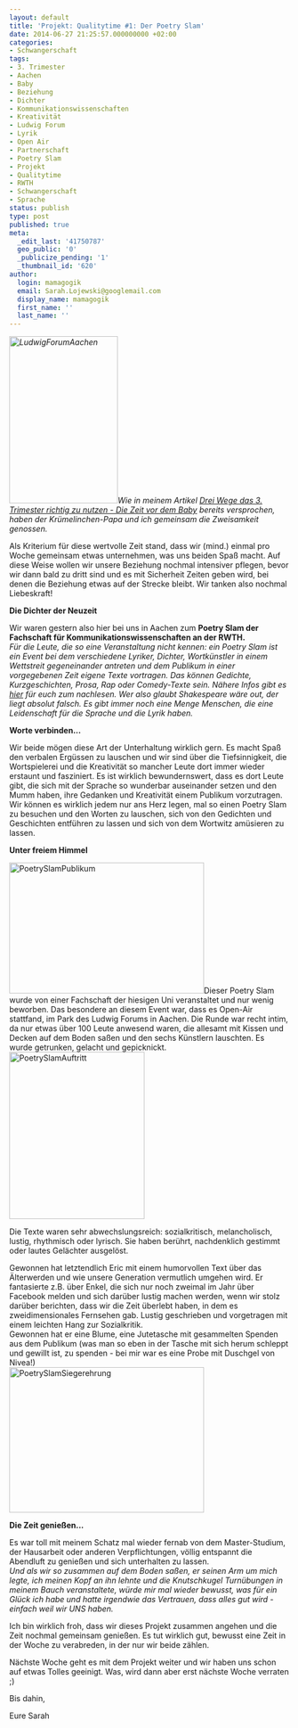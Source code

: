 ```yaml
---
layout: default
title: 'Projekt: Qualitytime #1: Der Poetry Slam'
date: 2014-06-27 21:25:57.000000000 +02:00
categories:
- Schwangerschaft
tags:
- 3. Trimester
- Aachen
- Baby
- Beziehung
- Dichter
- Kommunikationswissenschaften
- Kreativität
- Ludwig Forum
- Lyrik
- Open Air
- Partnerschaft
- Poetry Slam
- Projekt
- Qualitytime
- RWTH
- Schwangerschaft
- Sprache
status: publish
type: post
published: true
meta:
  _edit_last: '41750787'
  geo_public: '0'
  _publicize_pending: '1'
  _thumbnail_id: '620'
author:
  login: mamagogik
  email: Sarah.Lojewski@googlemail.com
  display_name: mamagogik
  first_name: ''
  last_name: ''
---
```

<p><em><a href="https://mamagogik.files.wordpress.com/2014/06/image1-e1403907882865.jpg"><img class="alignleft size-medium wp-image-394" src="{{ site.url }}/images/image1-e1403907882865.jpg" alt="LudwigForumAachen" width="195" height="300" /></a>Wie in meinem Artikel <a href="http://wp.me/p4xndi-5B">Drei Wege das 3. Trimester richtig zu nutzen - Die Zeit vor dem Baby</a> bereits versprochen, haben der Krümelinchen-Papa und ich gemeinsam die Zweisamkeit genossen.</em></p>
<p>Als Kriterium für diese wertvolle Zeit stand, dass wir (mind.) einmal pro Woche gemeinsam etwas unternehmen, was uns beiden Spaß macht. Auf diese Weise wollen wir unsere Beziehung nochmal intensiver pflegen, bevor wir dann bald zu dritt sind und es mit Sicherheit Zeiten geben wird, bei denen die Beziehung etwas auf der Strecke bleibt. Wir tanken also nochmal Liebeskraft!</p>
<p><!--more--></p>
<p><strong>Die Dichter der Neuzeit</strong></p>
<p>Wir waren gestern also hier bei uns in Aachen zum <strong>Poetry Slam der Fachschaft für Kommunikationswissenschaften an der RWTH.</strong><br />
<em>Für die Leute, die so eine Veranstaltung nicht kennen: ein Poetry Slam ist ein Event bei dem verschiedene Lyriker, Dichter, Wortkünstler in einem Wettstreit gegeneinander antreten und dem Publikum in einer vorgegebenen Zeit eigene Texte vortragen. Das können Gedichte, Kurzgeschichten, Prosa, Rap oder Comedy-Texte sein. Nähere Infos gibt es <a href="http://de.m.wikipedia.org/wiki/Poetry_Slam">hier</a> für euch zum nachlesen. Wer also glaubt Shakespeare wäre out, der liegt absolut falsch. Es gibt immer noch eine Menge Menschen, die eine Leidenschaft für die Sprache und die Lyrik haben. </em></p>
<p><strong>Worte verbinden...</strong></p>
<p>Wir beide mögen diese Art der Unterhaltung wirklich gern. Es macht Spaß den verbalen Ergüssen zu lauschen und wir sind über die Tiefsinnigkeit, die Wortspielerei und die Kreativität so mancher Leute dort immer wieder erstaunt und fasziniert. Es ist wirklich bewundernswert, dass es dort Leute gibt, die sich mit der Sprache so wunderbar auseinander setzen und den Mumm haben, ihre Gedanken und Kreativität einem Publikum vorzutragen. Wir können es wirklich jedem nur ans Herz legen, mal so einen Poetry Slam zu besuchen und den Worten zu lauschen, sich von den Gedichten und Geschichten entführen zu lassen und sich von dem Wortwitz amüsieren zu lassen.</p>
<p><strong>Unter freiem Himmel</strong></p>
<p><a href="https://mamagogik.files.wordpress.com/2014/06/image2-e1403907625237.jpg"><img class="alignleft size-full wp-image-395" src="{{ site.url }}/images/image2-e1403907625237.jpg" alt="PoetrySlamPublikum" width="350" height="235" /></a>Dieser Poetry Slam wurde von einer Fachschaft der hiesigen Uni veranstaltet und nur wenig beworben. Das besondere an diesem Event war, dass es Open-Air stattfand, im Park des Ludwig Forums in Aachen. Die Runde war recht intim, da nur etwas über 100 Leute anwesend waren, die allesamt mit Kissen und Decken auf dem Boden saßen und den sechs Künstlern lauschten. Es wurde getrunken, gelacht und gepicknickt.<a href="https://mamagogik.files.wordpress.com/2014/06/image3-e1403907706688.jpg"><img class="alignright size-medium wp-image-396" src="{{ site.url }}/images/image3-e1403907706688.jpg" alt="PoetrySlamAuftritt" width="243" height="300" /></a></p>
<p>Die Texte waren sehr abwechslungsreich: sozialkritisch, melancholisch, lustig, rhythmisch oder lyrisch. Sie haben berührt, nachdenklich gestimmt oder lautes Gelächter ausgelöst.</p>
<p>Gewonnen hat letztendlich Eric mit einem humorvollen Text über das Älterwerden und wie unsere Generation vermutlich umgehen wird. Er fantasierte z.B. über Enkel, die sich nur noch zweimal im Jahr über Facebook melden und sich darüber lustig machen werden, wenn wir stolz darüber berichten, dass wir die Zeit überlebt haben, in dem es zweidimensionales Fernsehen gab. Lustig geschrieben und vorgetragen mit einem leichten Hang zur Sozialkritik.<br />
Gewonnen hat er eine Blume, eine Jutetasche mit gesammelten Spenden aus dem Publikum (was man so eben in der Tasche mit sich herum schleppt und gewillt ist, zu spenden - bei mir war es eine Probe mit Duschgel von Nivea!)<br />
<a href="https://mamagogik.files.wordpress.com/2014/06/image4-e1403907779798.jpg"><img class="aligncenter size-full wp-image-397" src="{{ site.url }}/images/image4-e1403907779798.jpg" alt="PoetrySlamSiegerehrung" width="350" height="261" /></a></p>
<p><strong>Die Zeit genießen...</strong></p>
<p>Es war toll mit meinem Schatz mal wieder fernab von dem Master-Studium, der Hausarbeit oder anderen Verpflichtungen, völlig entspannt die Abendluft zu genießen und sich unterhalten zu lassen.<br />
<em>Und als wir so zusammen auf dem Boden saßen, er seinen Arm um mich legte, ich meinen Kopf an ihn lehnte und die Knutschkugel Turnübungen in meinem Bauch veranstaltete, würde mir mal wieder bewusst, was für ein Glück ich habe und hatte irgendwie das Vertrauen, dass alles gut wird - einfach weil wir UNS haben.</em></p>
<p>Ich bin wirklich froh, dass wir dieses Projekt zusammen angehen und die Zeit nochmal gemeinsam genießen. Es tut wirklich gut, bewusst eine Zeit in der Woche zu verabreden, in der nur wir beide zählen.</p>
<p>Nächste Woche geht es mit dem Projekt weiter und wir haben uns schon auf etwas Tolles geeinigt. Was, wird dann aber erst nächste Woche verraten ;)</p>
<p>Bis dahin,</p>
<p>Eure Sarah</p>
